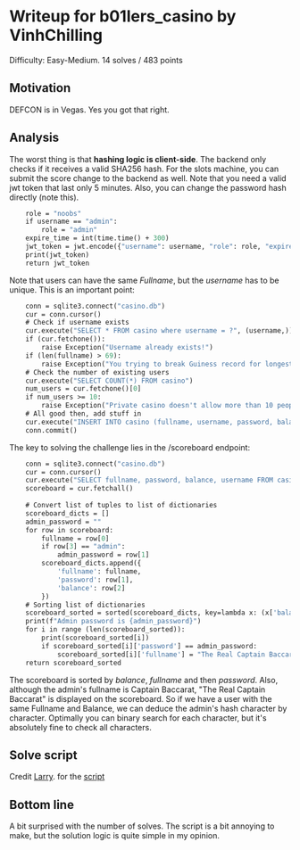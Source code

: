 # Writeup for b01lers_casino by VinhChilling
Difficulty: Easy-Medium. 14 solves / 483 points

## Motivation
DEFCON is in Vegas. Yes you got that right.

## Analysis
The worst thing is that **hashing logic is client-side**. The backend only checks if it receives a valid SHA256 hash. For the slots machine, you can submit the score change to the backend as well. Note that you need a valid jwt token that last only 5 minutes. Also, you can change the password hash directly (note this).
```def create_token(username, secret):
    role = "noobs"
    if username == "admin":
        role = "admin"
    expire_time = int(time.time() + 300)
    jwt_token = jwt.encode({"username": username, "role": role, "expire_time": expire_time}, secret, algorithm="HS256")
    print(jwt_token)
    return jwt_token
```

Note that users can have the same *Fullname*, but the *username* has to be unique. This is an important point:
```def register_user(fullname, username, password, balance=500):
    conn = sqlite3.connect("casino.db")
    cur = conn.cursor()
    # Check if username exists
    cur.execute("SELECT * FROM casino where username = ?", (username,))
    if (cur.fetchone()):
        raise Exception("Username already exists!")
    if (len(fullname) > 69):
        raise Exception("You trying to break Guiness record for longest name huh?")
    # Check the number of existing users
    cur.execute("SELECT COUNT(*) FROM casino")
    num_users = cur.fetchone()[0]
    if num_users >= 10:
        raise Exception("Private casino doesn't allow more than 10 people")
    # All good then, add stuff in
    cur.execute("INSERT INTO casino (fullname, username, password, balance) VALUES (?, ?, ?, ?)", (fullname, username, password, balance))
    conn.commit()
```

The key to solving the challenge lies in the /scoreboard endpoint:
```def fetchScoreboard():
    conn = sqlite3.connect("casino.db")
    cur = conn.cursor()
    cur.execute("SELECT fullname, password, balance, username FROM casino")
    scoreboard = cur.fetchall()
    
    # Convert list of tuples to list of dictionaries
    scoreboard_dicts = []
    admin_password = ""
    for row in scoreboard:
        fullname = row[0]
        if row[3] == "admin":
            admin_password = row[1]
        scoreboard_dicts.append({
            'fullname': fullname,
            'password': row[1],
            'balance': row[2]
        })
    # Sorting list of dictionaries
    scoreboard_sorted = sorted(scoreboard_dicts, key=lambda x: (x['balance'], x['fullname'], x['password']), reverse=True)
    print(f"Admin password is {admin_password}")
    for i in range (len(scoreboard_sorted)):
        print(scoreboard_sorted[i])
        if scoreboard_sorted[i]['password'] == admin_password:
            scoreboard_sorted[i]['fullname'] = "The Real Captain Baccarat"
    return scoreboard_sorted
```
The scoreboard is sorted by *balance*, *fullname* and then *password*. Also, although the admin's fullname is Captain Baccarat, "The Real Captain Baccarat" is displayed on the scoreboard. So if we have a user with the same Fullname and Balance, we can deduce the admin's hash character by character.
Optimally you can binary search for each character, but it's absolutely fine to check all characters.

## Solve script
Credit [Larry](https://github.com/SuperStormer). for the [script](https://github.com/b01lers/b01lers-ctf-2024/blob/main/web/b01lers_casino/solve/solve.py)

## Bottom line
A bit surprised with the number of solves. The script is a bit annoying to make, but the solution logic is quite simple in my opinion.
